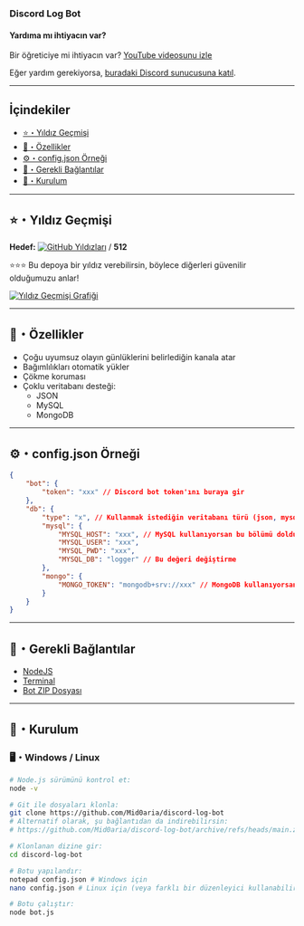 ### **Discord Log Bot**  

#### **Yardıma mı ihtiyacın var?**  

Bir öğreticiye mi ihtiyacın var? [YouTube videosunu izle](https://www.youtube.com/watch?v=QYC9apZHG5o)  

Eğer yardım gerekiyorsa, [buradaki Discord sunucusuna katıl](https://discord.gg/WzYXVbXt6C).  

---

## **İçindekiler**  

- [⭐・Yıldız Geçmişi](#yıldız-geçmişi)  
- [👑・Özellikler](#özellikler)  
- [⚙・config.json Örneği](#configjson-örneği)  
- [🔗・Gerekli Bağlantılar](#gerekli-bağlantılar)  
- [🎈・Kurulum](#kurulum)  

---

## **⭐・Yıldız Geçmişi**  

**Hedef:** [![GitHub Yıldızları](https://img.shields.io/github/stars/Mid0aria/discord-log-bot)](https://github.com/Mid0aria/discord-log-bot/stargazers) / **512**  

⭐⭐⭐ Bu depoya bir yıldız verebilirsin, böylece diğerleri güvenilir olduğumuzu anlar!  

[![Yıldız Geçmişi Grafiği](https://api.star-history.com/svg?repos=Mid0aria/discord-log-bot&type=Date)](https://star-history.com/#Mid0aria/discord-log-bot&Date)  

---

## **👑・Özellikler**  

- Çoğu uyumsuz olayın günlüklerini belirlediğin kanala atar  
- Bağımlılıkları otomatik yükler  
- Çökme koruması  
- Çoklu veritabanı desteği:  
  - JSON  
  - MySQL  
  - MongoDB  

---

## **⚙・config.json Örneği**  

```json
{
    "bot": {
        "token": "xxx" // Discord bot token'ını buraya gir
    },
    "db": {
        "type": "x", // Kullanmak istediğin veritabanı türü (json, mysql, mongodb)
        "mysql": {
            "MYSQL_HOST": "xxx", // MySQL kullanıyorsan bu bölümü doldur
            "MYSQL_USER": "xxx",
            "MYSQL_PWD": "xxx",
            "MYSQL_DB": "logger" // Bu değeri değiştirme
        },
        "mongo": {
            "MONGO_TOKEN": "mongodb+srv://xxx" // MongoDB kullanıyorsan bu bölümü doldur
        }
    }
}
```

---

## **🔗・Gerekli Bağlantılar**  

- [NodeJS](https://nodejs.org/en/)  
- [Terminal](https://apps.microsoft.com/detail/9n0dx20hk701)  
- [Bot ZIP Dosyası](https://github.com/Mid0aria/discord-log-bot/archive/refs/heads/main.zip)  

---

## **🎈・Kurulum**  

### **🖥️・Windows / Linux**  

```bash
# Node.js sürümünü kontrol et:
node -v

# Git ile dosyaları klonla:
git clone https://github.com/Mid0aria/discord-log-bot
# Alternatif olarak, şu bağlantıdan da indirebilirsin:
# https://github.com/Mid0aria/discord-log-bot/archive/refs/heads/main.zip

# Klonlanan dizine gir:
cd discord-log-bot

# Botu yapılandır:
notepad config.json # Windows için
nano config.json # Linux için (veya farklı bir düzenleyici kullanabilirsin)

# Botu çalıştır:
node bot.js
```
